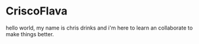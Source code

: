 # CriscoFlava

hello world, my name is chris drinks and i'm here to learn an collaborate to make things better.
